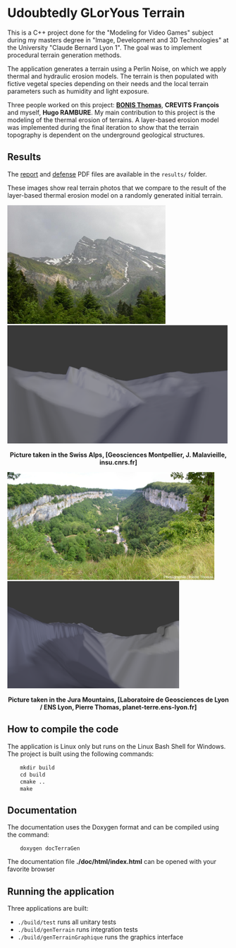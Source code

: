 # Udoubtedly GLorYous Terrain

This is a C++ project done for the "Modeling for Video Games" subject during my masters degree in "Image, Development and 3D Technologies" at the University "Claude Bernard Lyon 1". The goal was to implement procedural terrain generation methods.

The application generates a terrain using a Perlin Noise, on which we apply thermal and hydraulic erosion models. The terrain is then populated with fictive vegetal species depending on their needs and the local terrain parameters such as humidity and light exposure.

Three people worked on this project: [**BONIS Thomas**](https://github.com/Tomtomgome), **CREVITS François** and myself, **Hugo RAMBURE**. My main contribution to this project is the modeling of the thermal erosion of terrains. A layer-based erosion model was implemented during the final iteration to show that the terrain topography is dependent on the underground geological structures.

## Results
The [report](./results/report.pdf) and [defense](./results/defense.pdf) PDF files are available in the ```results/``` folder.

These images show real terrain photos that we compare to the result of the layer-based thermal erosion model on a randomly generated initial terrain.

<img src="./results/swiss_alps_photo.jpg" width="359"/> <img src="./results/swiss_alps_simu.png" width="500"/> 
<p align="center"> <b>Picture taken in the Swiss Alps, [Geosciences Montpellier, J. Malavieille, insu.cnrs.fr]</b></p>


<img src="./results/jura_photo.jpg" width="470"/> <img src="./results/jura_simu.png" width="390"/> 
<p align="center"> <b>Picture taken in the Jura Mountains, [Laboratoire de Geosciences de Lyon / ENS Lyon, Pierre Thomas, planet-terre.ens-lyon.fr]</b></p>


## How to compile the code
The application is Linux only but runs on the Linux Bash Shell for Windows. The project is built using the following commands:
```shell
    mkdir build
    cd build
    cmake ..
    make
```

## Documentation
The documentation uses the Doxygen format and can be compiled using the command:
```shell
    doxygen docTerraGen
```
The documentation file __./doc/html/index.html__ can be opened with your favorite browser

## Running the application
Three applications are built:
- `./build/test` runs all unitary tests
- `./build/genTerrain` runs integration tests
- `./build/genTerrainGraphique` runs the graphics interface
